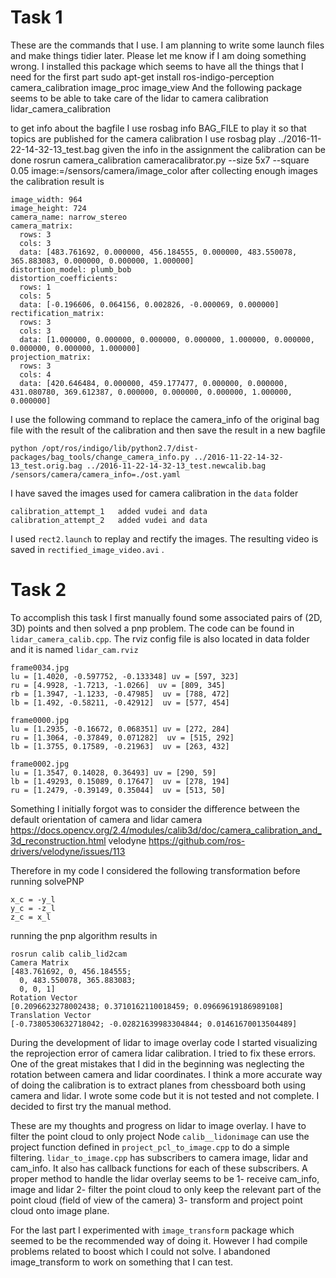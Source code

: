 # Task 1
These are the commands that I use. I am planning to write some launch files and make things tidier later. Please let me know if I am doing something wrong. I installed this package which seems to have all the things that I need for the first part
sudo apt-get install ros-indigo-perception 
camera_calibration
image_proc
image_view
And the following package seems to be able to take care of the lidar to camera calibration
lidar_camera_calibration

to get info about the bagfile I use
rosbag info BAG_FILE
to play it so that topics are published for the camera calibration I use
rosbag play ../2016-11-22-14-32-13_test.bag 
given the info in the assignment the calibration can be done
rosrun camera_calibration cameracalibrator.py --size 5x7 --square 0.05 image:=/sensors/camera/image_color
after collecting enough images the calibration result is 

```
image_width: 964
image_height: 724
camera_name: narrow_stereo
camera_matrix:
  rows: 3
  cols: 3
  data: [483.761692, 0.000000, 456.184555, 0.000000, 483.550078, 365.883083, 0.000000, 0.000000, 1.000000]
distortion_model: plumb_bob
distortion_coefficients:
  rows: 1
  cols: 5
  data: [-0.196606, 0.064156, 0.002826, -0.000069, 0.000000]
rectification_matrix:
  rows: 3
  cols: 3
  data: [1.000000, 0.000000, 0.000000, 0.000000, 1.000000, 0.000000, 0.000000, 0.000000, 1.000000]
projection_matrix:
  rows: 3
  cols: 4
  data: [420.646484, 0.000000, 459.177477, 0.000000, 0.000000, 431.080780, 369.612387, 0.000000, 0.000000, 0.000000, 1.000000, 0.000000]
```
I use the following command to replace the camera_info of the original bag file with the result of the calibration and then save the result in a new bagfile

```
python /opt/ros/indigo/lib/python2.7/dist-packages/bag_tools/change_camera_info.py ../2016-11-22-14-32-13_test.orig.bag ../2016-11-22-14-32-13_test.newcalib.bag /sensors/camera/camera_info=./ost.yaml
```
I have saved the images used for camera calibration in the `data` folder
```
calibration_attempt_1	added vudei and data	
calibration_attempt_2	added vudei and data	
```
I used `rect2.launch` to replay and rectify the images. The resulting video is saved in 
`rectified_image_video.avi`	.

# Task 2

To accomplish this task I first manually found some associated pairs of (2D, 3D) points and then solved a pnp problem. The code can be found in `lidar_camera_calib.cpp`. The rviz config file is also located in data folder and it is named `lidar_cam.rviz`

```
frame0034.jpg
lu = [1.4020, -0.597752, -0.133348] uv = [597, 323]
ru = [4.9928, -1.7213, -1.0266]  uv = [809, 345]
rb = [1.3947, -1.1233, -0.47985]  uv = [788, 472]
lb = [1.492, -0.58211, -0.42912]  uv = [577, 454]

frame0000.jpg
lu = [1.2935, -0.16672, 0.068351] uv = [272, 284]
ru = [1.3064, -0.37849, 0.071282]  uv = [515, 292]
lb = [1.3755, 0.17589, -0.21963]  uv = [263, 432]

frame0002.jpg
lu = [1.3547, 0.14028, 0.36493] uv = [290, 59]
lb = [1.49293, 0.15089, 0.17647]  uv = [278, 194]
ru = [1.2479, -0.39149, 0.35044]  uv = [513, 50]
```
Something I initially forgot was to consider the difference between the default orientation of camera and lidar
camera
https://docs.opencv.org/2.4/modules/calib3d/doc/camera_calibration_and_3d_reconstruction.html
velodyne
https://github.com/ros-drivers/velodyne/issues/113

Therefore in my code I considered the following transformation before running solvePNP
```
x_c = -y_l
y_c = -z_l
z_c = x_l
```
running the pnp algorithm results in 
```
rosrun calib calib_lid2cam
Camera Matrix
[483.761692, 0, 456.184555;
  0, 483.550078, 365.883083;
  0, 0, 1]
Rotation Vector
[0.2096623278002438; 0.3710162110018459; 0.09669619186989108]
Translation Vector
[-0.7380530632718042; -0.02821639983304844; 0.01461670013504489]
```

During the development of lidar to image overlay code I started visualizing the reprojection error of camera lidar calibration. I tried to fix these errors. One of the great mistakes that I did in the beginning was neglecting the rotation between camera and lidar coordinates. I think a more accurate way of doing the calibration is to extract planes from chessboard both using camera and lidar. I wrote some code but it is not tested and not complete. I decided to first try the manual method.

These are my thoughts and progress on lidar to image overlay. I have to filter the point cloud to only project  Node `calib__lidonimage` can use the project function defined in `project_pcl_to_image.cpp` to do a simple filtering. `lidar_to_image.cpp` has subscribers to camera image, lidar and cam_info. It also has callback functions for each of these subscribers. A proper method to handle the lidar overlay seems to be
1- receive cam_info, image and lidar
2- filter the point cloud to only keep the relevant part of the point cloud (field of view of the camera)
3- transform and project point cloud onto image plane.

For the last part I experimented with `image_transform` package which seemed to be the recommended way of doing it. However I had compile problems related to boost which I could not solve. I abandoned image_transform to work on something that I can test.

